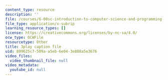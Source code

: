 ```yaml
---
content_type: resource
description: ''
file: /courses/6-00sc-introduction-to-computer-science-and-programming-spring-2011/899625c7509aa5eb6e043e888a5e3676_hGQw3KJ7i6Q.srt
file_type: application/x-subrip
learning_resource_types: []
license: https://creativecommons.org/licenses/by-nc-sa/4.0/
ocw_type: OCWFile
resourcetype: Other
title: 3play caption file
uid: 899625c7-509a-a5eb-6e04-3e888a5e3676
video_files:
  video_thumbnail_file: null
video_metadata:
  youtube_id: null
---
```

